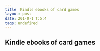 ```yaml
---
title: Kindle ebooks of card games
layout: post
date: 201-0-1 T:5:4
tags: undefined
---
```

## Kindle ebooks of card games

